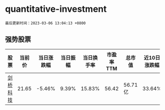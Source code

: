 # quantitative-investment

`最后更新时间：2023-03-06 13:04:13 +0800`

## 强势股票

|股票|当前价|当日涨跌幅|当日振幅|当日换手率|市盈率TTM|总市值|近10日涨跌幅|
|----|----|----|----|----|----|----|----|
|[剑桥科技](https://xueqiu.com/S/SH603083)|21.65|-5.46%|9.39%|15.83%|56.42|56.71亿|33.64%|
